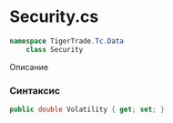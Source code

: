 
# Security.cs
```csharp
namespace TigerTrade.Tc.Data  
    class Security
```

Описание

### Синтаксис
```csharp
public double Volatility { get; set; }
```
